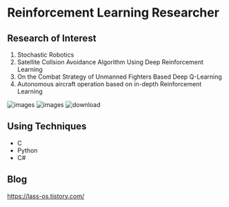# Reinforcement Learning Researcher

## Research of Interest
1. Stochastic Robotics
2. Satellite Collsion Avoidance Algorithm Using Deep Reinforcement Learning
3. On the Combat Strategy of Unmanned Fighters Based Deep Q-Learning
4. Autonomous aircraft operation based on in-depth Reinforcement Learning

![images](https://user-images.githubusercontent.com/62800365/110494018-84bb0c00-8136-11eb-8a2c-ffd75ab2941f.jpg)
![images](https://user-images.githubusercontent.com/62800365/110494209-b6cc6e00-8136-11eb-9fc9-3b0eea9b5c75.jpg)
![download](https://user-images.githubusercontent.com/62800365/110494254-c64bb700-8136-11eb-92e6-05c130522ac1.jpg)


## Using Techniques
- C
- Python
- C#

## Blog
https://lass-os.tistory.com/

